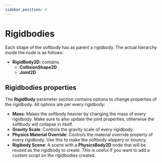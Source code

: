 ```yaml
---
sidebar_position: 4
---
```


# Rigidbodies

Each shape of the softbody has as parent a rigidbody. The actual hierarchy inside the node is as follows:

- **RigidBody2D**: contains
    - **CollisionShape2D**
    - **Joint2D**

## Rigidbodies properties

The **RigidBody** parameter section contains options to change properties of the rigidbody. All options are per every rigidbody:
- **Mass**: Makes the softbody heavier by changing the mass of every rigidbody. Make sure to also update the joint properties, otherwise the softbody will collapse in itself.
- **Gravity Scale**: Controls the gravity scale of every rigidbody.
- **Physics Material Override**: Controls the material override property of every rigidbody. Use this to make the softbody slippery or bouncy.
- **Rigibody Scene**: A scene with a **PhysicsBody2D** node that will be reused as the rigidbody to create. This is useful if you want to add a custom script on the rigidbodies created.


